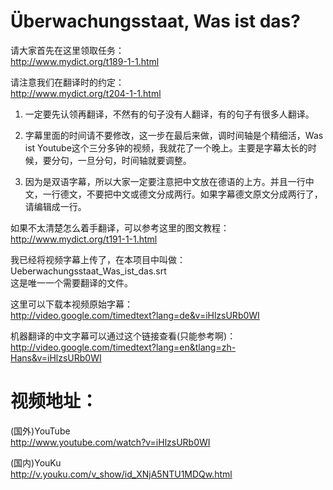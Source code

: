 Überwachungsstaat, Was ist das?
==============================

请大家首先在这里领取任务：  
http://www.mydict.org/t189-1-1.html  
  
请注意我们在翻译时的约定：  
http://www.mydict.org/t204-1-1.html  
1. 一定要先认领再翻译，不然有的句子没有人翻译，有的句子有很多人翻译。  

2. 字幕里面的时间请不要修改，这一步在最后来做，调时间轴是个精细活，Was ist Youtube这个三分多钟的视频，我就花了一个晚上。主要是字幕太长的时候，要分句，一旦分句，时间轴就要调整。  

3. 因为是双语字幕，所以大家一定要注意把中文放在德语的上方。并且一行中文，一行德文，不要把中文或德文分成两行。如果字幕德文原文分成两行了，请编辑成一行。  
  
如果不太清楚怎么着手翻译，可以参考这里的图文教程：  
http://www.mydict.org/t191-1-1.html  
  
我已经将视频字幕上传了，在本项目中叫做：  
Ueberwachungsstaat_Was_ist_das.srt   
这是唯一一个需要翻译的文件。  
  
这里可以下载本视频原始字幕：  
http://video.google.com/timedtext?lang=de&v=iHlzsURb0WI  
  
机器翻译的中文字幕可以通过这个链接查看(只能参考啊)：  
http://video.google.com/timedtext?lang=en&tlang=zh-Hans&v=iHlzsURb0WI  
  
  
视频地址：  
=========  
(国外)YouTube  
http://www.youtube.com/watch?v=iHlzsURb0WI  
  
(国内)YouKu  
http://v.youku.com/v_show/id_XNjA5NTU1MDQw.html  

